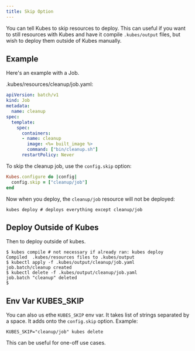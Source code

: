 ```yaml
---
title: Skip Option
---
```


You can tell Kubes to skip resources to deploy. This can useful if you want to still resources with Kubes and have it compile `.kubes/output` files, but wish to deploy them outside of Kubes manually.

## Example

Here's an example with a Job.

.kubes/resources/cleanup/job.yaml:

```yaml
apiVersion: batch/v1
kind: Job
metadata:
  name: cleanup
spec:
  template:
    spec:
      containers:
      - name: cleanup
        image: <%= built_image %>
        command: ["bin/cleanup.sh"]
      restartPolicy: Never
```

To skip the cleanup job, use the `config.skip` option:

```ruby
Kubes.configure do |config|
  config.skip = ["cleanup/job"]
end
```

Now when you deploy, the `cleanup/job` resource will not be deployed:

    kubes deploy # deploys everything except cleanup/job

## Deploy Outside of Kubes

Then to deploy outside of kubes.

    $ kubes compile # not necessary if already ran: kubes deploy
    Compiled  .kubes/resources files to .kubes/output
    $ kubectl apply -f .kubes/output/cleanup/job.yaml
    job.batch/cleanup created
    $ kubectl delete -f .kubes/output/cleanup/job.yaml
    job.batch "cleanup" deleted
    $

## Env Var KUBES_SKIP

You can also us ethe `KUBES_SKIP` env var. It takes list of strings separated by a space. It adds onto the `config.skip` option. Example:

    KUBES_SKIP="cleanup/job" kubes delete

This can be useful for one-off use cases.
